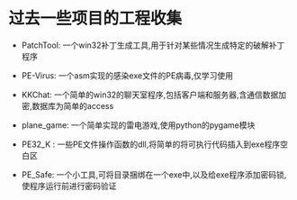 过去一些项目的工程收集
=======================

* PatchTool: 一个win32补丁生成工具,用于针对某些情况生成特定的破解补丁程序

* PE-Virus: 一个asm实现的感染exe文件的PE病毒,仅学习使用

* KKChat: 一个简单的win32的聊天室程序,包括客户端和服务器,含通信数据加密,数据库为简单的access

* plane_game: 一个简单实现的雷电游戏,使用python的pygame模块

* PE32_K : 一些PE文件操作函数的dll,将简单的将可执行代码插入到exe程序空白区

* PE_Safe: 一个小工具,可将目录捆绑在一个exe中,以及给exe程序添加密码锁,使程序运行前进行密码验证
